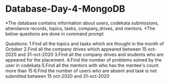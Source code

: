 # Database-Day-4-MongoDB

*The database contains information about users, codekata submissions, attendance records, topics, tasks, company_drives, and mentors.
*The below questions are done in command prompt

Questions:
1.Find all the topics and tasks which are thought in the month of October
2.Find all the company drives which appeared between 15 oct-2020 and 31-oct-2020
3.Find all the company drives and students who are appeared for the placement.
4.Find the number of problems solved by the user in codekata
5.Find all the mentors with who has the mentee's count more than 15
6.Find the number of users who are absent and task is not submitted  between 15 oct-2020 and 31-oct-2020
